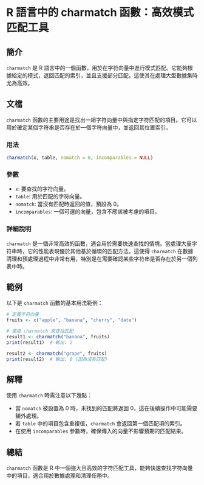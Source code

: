 <!--
Meta Description: # R 語言中的 charmatch 函數：高效模式匹配工具 ## 簡介 `charmatch` 是 R 語言中的一個函數，用於在字符向量中進行模式匹配。它能夠根據給定的模式，返回匹配的索引，並且支援部分匹配，這使其在處理大型數據集時尤為高效。 ## 文檔 `charmatch` 函數的主要用途是找...
Meta Keywords: charmatch, table, nomatch, incomparables, fruits
-->

# R 語言中的 charmatch 函數：高效模式匹配工具

## 簡介
`charmatch` 是 R 語言中的一個函數，用於在字符向量中進行模式匹配。它能夠根據給定的模式，返回匹配的索引，並且支援部分匹配，這使其在處理大型數據集時尤為高效。

## 文檔
`charmatch` 函數的主要用途是找出一組字符向量中與指定字符匹配的項目。它可以用於確定某個字符串是否存在於一個字符向量中，並返回其位置索引。

### 用法
```R
charmatch(x, table, nomatch = 0, incomparables = NULL)
```

### 參數
- `x`: 要查找的字符向量。
- `table`: 用於匹配的字符向量。
- `nomatch`: 當沒有匹配時返回的值，預設為 0。
- `incomparables`: 一個可選的向量，包含不應該被考慮的項目。

### 詳細說明
`charmatch` 是一個非常高效的函數，適合用於需要快速查找的情境。當處理大量字符串時，它的性能表現優於其他基於循環的匹配方法。這使得 `charmatch` 在數據清理和預處理過程中非常有用，特別是在需要確認某些字符串是否存在於另一個列表中時。

## 範例
以下是 `charmatch` 函數的基本用法範例：

```R
# 定義字符向量
fruits <- c("apple", "banana", "cherry", "date")

# 使用 charmatch 來查找匹配
result1 <- charmatch("banana", fruits)
print(result1)  # 輸出: 2

result2 <- charmatch("grape", fruits)
print(result2)  # 輸出: 0 (因為沒有匹配)
```

## 解釋
使用 `charmatch` 時需注意以下幾點：
- 當 `nomatch` 被設置為 0 時，未找到的匹配將返回 0，這在後續操作中可能需要額外處理。
- 若 `table` 中的項目包含重複值，`charmatch` 會返回第一個匹配項的索引。
- 在使用 `incomparables` 參數時，確保傳入的向量不影響預期的匹配結果。

## 總結
`charmatch` 函數是 R 中一個強大且高效的字符匹配工具，能夠快速查找字符向量中的項目，適合用於數據處理和清理任務中。